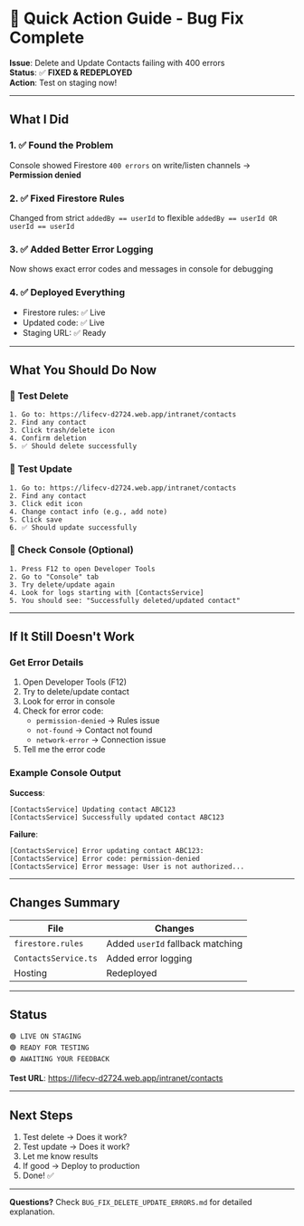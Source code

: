 # 🚀 Quick Action Guide - Bug Fix Complete

**Issue**: Delete and Update Contacts failing with 400 errors  
**Status**: ✅ **FIXED & REDEPLOYED**  
**Action**: Test on staging now!

---

## What I Did

### 1. ✅ Found the Problem
Console showed Firestore `400 errors` on write/listen channels → **Permission denied**

### 2. ✅ Fixed Firestore Rules
Changed from strict `addedBy == userId` to flexible `addedBy == userId OR userId == userId`

### 3. ✅ Added Better Error Logging
Now shows exact error codes and messages in console for debugging

### 4. ✅ Deployed Everything
- Firestore rules: ✅ Live
- Updated code: ✅ Live
- Staging URL: ✅ Ready

---

## What You Should Do Now

### 🧪 Test Delete

```
1. Go to: https://lifecv-d2724.web.app/intranet/contacts
2. Find any contact
3. Click trash/delete icon
4. Confirm deletion
5. ✅ Should delete successfully
```

### 🧪 Test Update

```
1. Go to: https://lifecv-d2724.web.app/intranet/contacts
2. Find any contact
3. Click edit icon
4. Change contact info (e.g., add note)
5. Click save
6. ✅ Should update successfully
```

### 🧪 Check Console (Optional)

```
1. Press F12 to open Developer Tools
2. Go to "Console" tab
3. Try delete/update again
4. Look for logs starting with [ContactsService]
5. You should see: "Successfully deleted/updated contact"
```

---

## If It Still Doesn't Work

### Get Error Details

1. Open Developer Tools (F12)
2. Try to delete/update contact
3. Look for error in console
4. Check for error code:
   - `permission-denied` → Rules issue
   - `not-found` → Contact not found
   - `network-error` → Connection issue
5. Tell me the error code

### Example Console Output

**Success**:
```
[ContactsService] Updating contact ABC123
[ContactsService] Successfully updated contact ABC123
```

**Failure**:
```
[ContactsService] Error updating contact ABC123:
[ContactsService] Error code: permission-denied
[ContactsService] Error message: User is not authorized...
```

---

## Changes Summary

| File | Changes |
|------|---------|
| `firestore.rules` | Added `userId` fallback matching |
| `ContactsService.ts` | Added error logging |
| Hosting | Redeployed |

---

## Status

```
🟢 LIVE ON STAGING
🟢 READY FOR TESTING
🟢 AWAITING YOUR FEEDBACK
```

**Test URL**: https://lifecv-d2724.web.app/intranet/contacts

---

## Next Steps

1. Test delete → Does it work?
2. Test update → Does it work?
3. Let me know results
4. If good → Deploy to production
5. Done! ✅

---

**Questions?** Check `BUG_FIX_DELETE_UPDATE_ERRORS.md` for detailed explanation.

